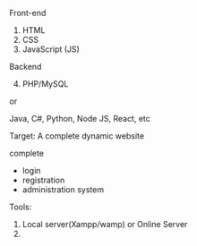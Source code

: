 Front-end
1. HTML
2. CSS
3. JavaScript (JS)

Backend

4. PHP/MySQL

or 

Java, C#, Python, Node JS, React, etc


Target: A complete dynamic website

complete
- login 
- registration
- administration system 


Tools: 

1. Local server(Xampp/wamp) or Online Server
2. 







